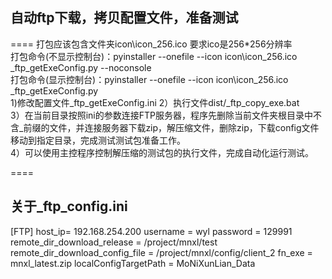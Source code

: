 ## 自动ftp下载，拷贝配置文件，准备测试
====
打包应该包含文件夹icon\icon_256.ico 要求ico是256*256分辨率 <br/>
打包命令(不显示控制台)：pyinstaller --onefile --icon icon\icon_256.ico _ftp_getExeConfig.py --noconsole <br/>
打包命令(显示控制台)：pyinstaller --onefile --icon icon\icon_256.ico _ftp_getExeConfig.py <br/>
  1)修改配置文件_ftp_getExeConfig.ini
  2）执行文件dist/_ftp_copy_exe.bat<br/>
  3）在当前目录按照ini的参数连接FTP服务器，程序先删除当前文件夹根目录中不含_前缀的文件，并连接服务器下载zip，解压缩文件，删除zip，下载config文件移动到指定目录，完成测试测试包准备工作。<br/>
  4）可以使用主控程序控制解压缩的测试包的执行文件，完成自动化运行测试。<br/>

  ====
## 关于_ftp_config.ini
[FTP]
host_ip= 192.168.254.200
username = wyl
password = 129991
remote_dir_download_release = /project/mnxl/test
remote_dir_download_config_file = /project/mnxl/config/client_2
fn_exe = mnxl_latest.zip
localConfigTargetPath = MoNiXunLian_Data
